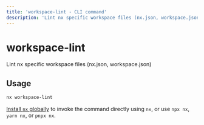 ```yaml
---
title: 'workspace-lint - CLI command'
description: 'Lint nx specific workspace files (nx.json, workspace.json)'
---
```


# workspace-lint

Lint nx specific workspace files (nx.json, workspace.json)

## Usage

```bash
nx workspace-lint
```

[Install `nx` globally](/getting-started/nx-setup#install-nx) to invoke the command directly using `nx`, or use `npx nx`, `yarn nx`, or `pnpx nx`.
